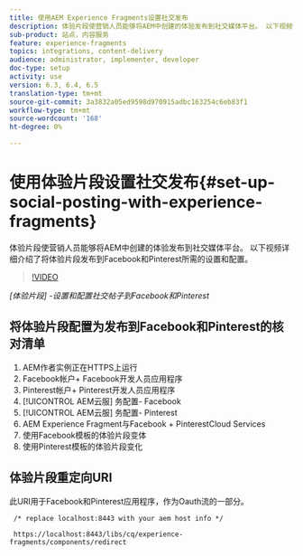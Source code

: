 ```yaml
---
title: 使用AEM Experience Fragments设置社交发布
description: 体验片段使营销人员能够将AEM中创建的体验发布到社交媒体平台。 以下视频详细介绍了将体验片段发布到Facebook和Pinterest所需的设置和配置。
sub-product: 站点，内容服务
feature: experience-fragments
topics: integrations, content-delivery
audience: administrator, implementer, developer
doc-type: setup
activity: use
version: 6.3, 6.4, 6.5
translation-type: tm+mt
source-git-commit: 3a3832a05ed9598d970915adbc163254c6eb83f1
workflow-type: tm+mt
source-wordcount: '168'
ht-degree: 0%

---
```



# 使用体验片段设置社交发布{#set-up-social-posting-with-experience-fragments}

体验片段使营销人员能够将AEM中创建的体验发布到社交媒体平台。 以下视频详细介绍了将体验片段发布到Facebook和Pinterest所需的设置和配置。

>[!VIDEO](https://video.tv.adobe.com/v/20592/?quality=9&learn=on)

*[体验片段] -设置和配置社交帖子到Facebook和Pinterest*

## 将体验片段配置为发布到Facebook和Pinterest的核对清单

1. AEM作者实例正在HTTPS上运行
2. Facebook帐户+ Facebook开发人员应用程序
3. Pinterest帐户+ Pinterest开发人员应用程序
4. [!UICONTROL AEM云服] 务配置- Facebook
5. [!UICONTROL AEM云服] 务配置- Pinterest
6. AEM Experience Fragment与Facebook + PinterestCloud Services
7. 使用Facebook模板的体验片段变体
8. 使用Pinterest模板的体验片段变化

## 体验片段重定向URI

此URI用于Facebook和Pinterest应用程序，作为Oauth流的一部分。

```plain
 /* replace localhost:8443 with your aem host info */

 https://localhost:8443/libs/cq/experience-fragments/components/redirect
```


